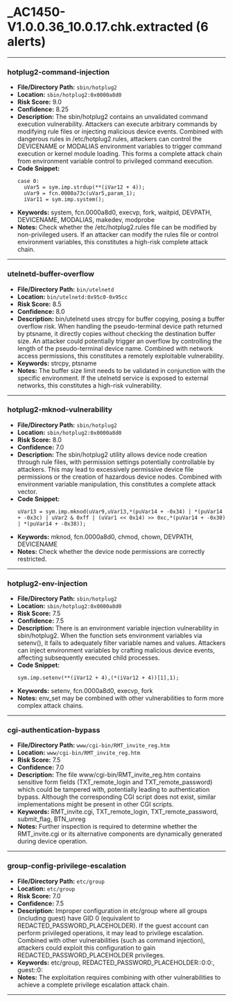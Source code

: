 # _AC1450-V1.0.0.36_10.0.17.chk.extracted (6 alerts)

---

### hotplug2-command-injection

- **File/Directory Path:** `sbin/hotplug2`
- **Location:** `sbin/hotplug2:0x0000a8d0`
- **Risk Score:** 9.0
- **Confidence:** 8.25
- **Description:** The sbin/hotplug2 contains an unvalidated command execution vulnerability. Attackers can execute arbitrary commands by modifying rule files or injecting malicious device events. Combined with dangerous rules in /etc/hotplug2.rules, attackers can control the DEVICENAME or MODALIAS environment variables to trigger command execution or kernel module loading. This forms a complete attack chain from environment variable control to privileged command execution.
- **Code Snippet:**
  ```
  case 0:
    uVar5 = sym.imp.strdup(**(iVar12 + 4));
    uVar9 = fcn.0000a73c(uVar5,param_1);
    iVar11 = sym.imp.system();
  ```
- **Keywords:** system, fcn.0000a8d0, execvp, fork, waitpid, DEVPATH, DEVICENAME, MODALIAS, makedev, modprobe
- **Notes:** Check whether the /etc/hotplug2.rules file can be modified by non-privileged users. If an attacker can modify the rules file or control environment variables, this constitutes a high-risk complete attack chain.

---
### utelnetd-buffer-overflow

- **File/Directory Path:** `bin/utelnetd`
- **Location:** `bin/utelnetd:0x95c0-0x95cc`
- **Risk Score:** 8.5
- **Confidence:** 8.0
- **Description:** bin/utelnetd uses strcpy for buffer copying, posing a buffer overflow risk. When handling the pseudo-terminal device path returned by ptsname, it directly copies without checking the destination buffer size. An attacker could potentially trigger an overflow by controlling the length of the pseudo-terminal device name. Combined with network access permissions, this constitutes a remotely exploitable vulnerability.
- **Keywords:** strcpy, ptsname
- **Notes:** The buffer size limit needs to be validated in conjunction with the specific environment. If the utelnetd service is exposed to external networks, this constitutes a high-risk vulnerability.

---
### hotplug2-mknod-vulnerability

- **File/Directory Path:** `sbin/hotplug2`
- **Location:** `sbin/hotplug2:0x0000a8d0`
- **Risk Score:** 8.0
- **Confidence:** 7.0
- **Description:** The sbin/hotplug2 utility allows device node creation through rule files, with permission settings potentially controllable by attackers. This may lead to excessively permissive device file permissions or the creation of hazardous device nodes. Combined with environment variable manipulation, this constitutes a complete attack vector.
- **Code Snippet:**
  ```
  uVar13 = sym.imp.mknod(uVar9,uVar13,*(puVar14 + -0x34) | *(puVar14 + -0x3c) | uVar2 & 0xff | (uVar1 << 0x14) >> 0xc,*(puVar14 + -0x30) | *(puVar14 + -0x38));
  ```
- **Keywords:** mknod, fcn.0000a8d0, chmod, chown, DEVPATH, DEVICENAME
- **Notes:** Check whether the device node permissions are correctly restricted.

---
### hotplug2-env-injection

- **File/Directory Path:** `sbin/hotplug2`
- **Location:** `sbin/hotplug2:0x0000a8d0`
- **Risk Score:** 7.5
- **Confidence:** 7.5
- **Description:** There is an environment variable injection vulnerability in sbin/hotplug2. When the function sets environment variables via setenv(), it fails to adequately filter variable names and values. Attackers can inject environment variables by crafting malicious device events, affecting subsequently executed child processes.
- **Code Snippet:**
  ```
  sym.imp.setenv(**(iVar12 + 4),(*(iVar12 + 4))[1],1);
  ```
- **Keywords:** setenv, fcn.0000a8d0, execvp, fork
- **Notes:** env_set may be combined with other vulnerabilities to form more complex attack chains.

---
### cgi-authentication-bypass

- **File/Directory Path:** `www/cgi-bin/RMT_invite_reg.htm`
- **Location:** `www/cgi-bin/RMT_invite_reg.htm`
- **Risk Score:** 7.5
- **Confidence:** 7.0
- **Description:** The file www/cgi-bin/RMT_invite_reg.htm contains sensitive form fields (TXT_remote_login and TXT_remote_password) which could be tampered with, potentially leading to authentication bypass. Although the corresponding CGI script does not exist, similar implementations might be present in other CGI scripts.
- **Keywords:** RMT_invite.cgi, TXT_remote_login, TXT_remote_password, submit_flag, BTN_unreg
- **Notes:** Further inspection is required to determine whether the RMT_invite.cgi or its alternative components are dynamically generated during device operation.

---
### group-config-privilege-escalation

- **File/Directory Path:** `etc/group`
- **Location:** `etc/group`
- **Risk Score:** 7.0
- **Confidence:** 7.5
- **Description:** Improper configuration in etc/group where all groups (including guest) have GID 0 (equivalent to REDACTED_PASSWORD_PLACEHOLDER). If the guest account can perform privileged operations, it may lead to privilege escalation. Combined with other vulnerabilities (such as command injection), attackers could exploit this configuration to gain REDACTED_PASSWORD_PLACEHOLDER privileges.
- **Keywords:** etc/group, REDACTED_PASSWORD_PLACEHOLDER::0:0:, guest::0:
- **Notes:** The exploitation requires combining with other vulnerabilities to achieve a complete privilege escalation attack chain.

---
